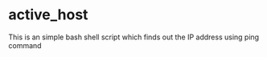 # active_host
This is an simple bash shell script which finds out the IP address using ping command
